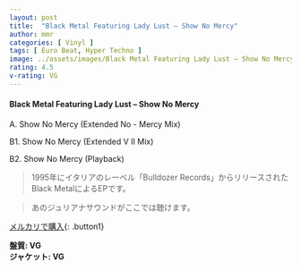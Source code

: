 ```yaml
---
layout: post
title:  "Black Metal Featuring Lady Lust – Show No Mercy"
author: mmr
categories: [ Vinyl ]
tags: [ Euro Beat, Hyper Techno ]
image: ../assets/images/Black Metal Featuring Lady Lust – Show No Mercy.jpg
rating: 4.5
v-rating: VG
---
```


#### Black Metal Featuring Lady Lust – Show No Mercy

A. Show No Mercy (Extended No - Mercy Mix)

B1. Show No Mercy (Extended V II Mix)

B2. Show No Mercy (Playback)

> 1995年にイタリアのレーベル「Bulldozer Records」からリリースされたBlack MetalによるEPです。

> あのジュリアナサウンドがここでは聴けます。



[メルカリで購入](https://jp.mercari.com/item/m18913100794){: .button1}

<div class="mt-4 mb-4 d-flex align-items-center">
<strong class="mr-1">盤質: VG</strong>
</div>
<div class="mt-4 mb-4 d-flex align-items-center">
<strong class="mr-1">ジャケット: VG</strong>
</div>
